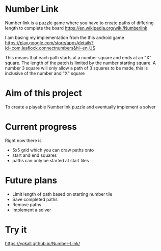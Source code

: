 # Number Link

Number link is a puzzle game where you have to create paths of differing length to complete the board https://en.wikipedia.org/wiki/Numberlink

I am basing my implementation from the this android game https://play.google.com/store/apps/details?id=com.leaflock.connectnumbers&hl=en_US

This means that each path starts at a number square and ends at an "X" square.  The length of the patch is limited by the number starting square.  A number 3 square will only allow a path of 3 squares to be made, this is inclusive of the number and "X" square

# Aim of this project

To create a playable Numberlink puzzle and eventually implement a solver

# Current progress

Right now there is

* 5x5 grid which you can draw paths onto
* start and end squares
* paths can only be started at start tiles

# Future plans

* Limit length of path based on starting number tile
* Save completed paths
* Remove paths
* Implement a solver

# Try it

https://yokall.github.io/Number-Link/